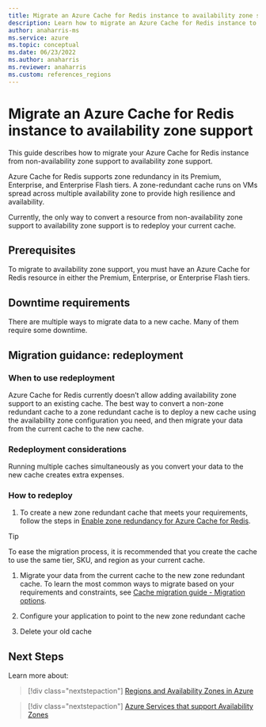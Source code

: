 ```yaml
---
title: Migrate an Azure Cache for Redis instance to availability zone support 
description: Learn how to migrate an Azure Cache for Redis instance to availability zone support.
author: anaharris-ms
ms.service: azure
ms.topic: conceptual
ms.date: 06/23/2022
ms.author: anaharris 
ms.reviewer: anaharris
ms.custom: references_regions
---
```

 
# Migrate an Azure Cache for Redis instance to availability zone support

This guide describes how to migrate your Azure Cache for Redis instance from non-availability zone support to availability zone support.

Azure Cache for Redis supports zone redundancy in its Premium, Enterprise, and Enterprise Flash tiers. A zone-redundant cache runs on VMs spread across multiple availability zone to provide high resilience and availability.  

Currently, the only way to convert a resource from non-availability zone support to availability zone support is to redeploy your current cache.

## Prerequisites

To migrate to availability zone support, you must have an Azure Cache for Redis resource in either the Premium, Enterprise, or Enterprise Flash tiers.

## Downtime requirements

There are multiple ways to migrate data to a new cache. Many of them require some downtime.   

## Migration guidance: redeployment

### When to use redeployment

Azure Cache for Redis currently doesn’t allow adding availability zone support to an existing cache. The best way to convert a non-zone redundant cache to a zone redundant cache is to deploy a new cache using the availability zone configuration you need, and then migrate your data from the current cache to the new cache. 

### Redeployment considerations

Running multiple caches simultaneously as you convert your data to the new cache creates extra expenses.

### How to redeploy

1.  To create a new zone redundant cache that meets your requirements, follow the steps in [Enable zone redundancy for Azure Cache for Redis](../azure-cache-for-redis/cache-how-to-zone-redundancy.md). 

>[!TIP]
>To ease the migration process, it is recommended that you create the cache to use the same tier, SKU, and region as your current cache.

1. Migrate your data from the current cache to the new zone redundant cache. To learn the most common ways to migrate based on your requirements and constraints, see [Cache migration guide - Migration options](../azure-cache-for-redis/cache-migration-guide.md).

1. Configure your application to point to the new zone redundant cache

1. Delete your old cache

## Next Steps

Learn more about:

> [!div class="nextstepaction"]
> [Regions and Availability Zones in Azure](overview-availability-zones.md)

> [!div class="nextstepaction"]
> [Azure Services that support Availability Zones](availability-zone-services.md)